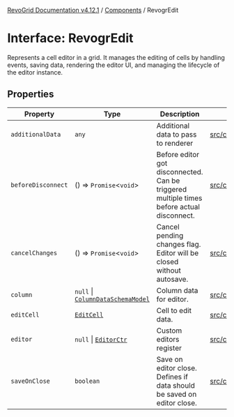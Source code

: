 [RevoGrid Documentation v4.12.1](README.md) / [Components](Namespace.Components.md) / RevogrEdit

# Interface: RevogrEdit

Represents a cell editor in a grid.
It manages the editing of cells by handling events, saving data, rendering the editor UI,
and managing the lifecycle of the editor instance.

## Properties

| Property | Type | Description | Defined in |
| ------ | ------ | ------ | ------ |
| `additionalData` | `any` | Additional data to pass to renderer | [src/components.d.ts:388](https://github.com/revolist/revogrid/blob/d509c0063a76a472726c991b21f1c163442771b4/src/components.d.ts#L388) |
| `beforeDisconnect` | () => `Promise`\<`void`\> | Before editor got disconnected. Can be triggered multiple times before actual disconnect. | [src/components.d.ts:392](https://github.com/revolist/revogrid/blob/d509c0063a76a472726c991b21f1c163442771b4/src/components.d.ts#L392) |
| `cancelChanges` | () => `Promise`\<`void`\> | Cancel pending changes flag. Editor will be closed without autosave. | [src/components.d.ts:396](https://github.com/revolist/revogrid/blob/d509c0063a76a472726c991b21f1c163442771b4/src/components.d.ts#L396) |
| `column` | `null` \| [`ColumnDataSchemaModel`](Interface.ColumnDataSchemaModel.md) | Column data for editor. | [src/components.d.ts:400](https://github.com/revolist/revogrid/blob/d509c0063a76a472726c991b21f1c163442771b4/src/components.d.ts#L400) |
| `editCell` | [`EditCell`](TypeAlias.EditCell.md) | Cell to edit data. | [src/components.d.ts:404](https://github.com/revolist/revogrid/blob/d509c0063a76a472726c991b21f1c163442771b4/src/components.d.ts#L404) |
| `editor` | `null` \| [`EditorCtr`](TypeAlias.EditorCtr.md) | Custom editors register | [src/components.d.ts:408](https://github.com/revolist/revogrid/blob/d509c0063a76a472726c991b21f1c163442771b4/src/components.d.ts#L408) |
| `saveOnClose` | `boolean` | Save on editor close. Defines if data should be saved on editor close. | [src/components.d.ts:412](https://github.com/revolist/revogrid/blob/d509c0063a76a472726c991b21f1c163442771b4/src/components.d.ts#L412) |
